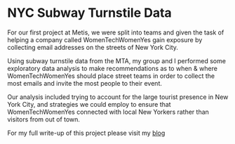 # NYC Subway Turnstile Data

For our first project at Metis, we were split into teams and given the task of helping a company called WomenTechWomenYes gain exposure by collecting email addresses on the streets of New York City.

Using subway turnstile data from the MTA, my group and I performed some exploratory data analysis to make recommendations as to when & where WomenTechWomenYes should place street teams in order to collect the most emails and invite the most people to their event.

Our analysis included trying to account for the large tourist presence in New York City, and strategies we could employ to ensure that WomenTechWomenYes connected with local New Yorkers rather than visitors from out of town.

For my full write-up of this project please visit my [blog](https://www.noah-halpern.com/womentechwomenyes-subway-data-case-study/)
